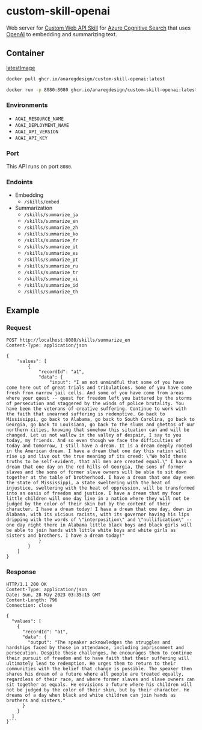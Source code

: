 # custom-skill-openai
Web server for [Custom Web API Skill](https://learn.microsoft.com/en-us/azure/search/cognitive-search-custom-skill-web-api) for [Azure Cognitive Search](https://learn.microsoft.com/en-us/azure/search/search-what-is-azure-search) that uses [OpenAI](https://openai.com/) to embedding and summarizing text.

## Container
[latestImage](https://github.com/anaregdesign/custom-skill-openai/pkgs/container/custom-skill-openai)

```bash
docker pull ghcr.io/anaregdesign/custom-skill-openai:latest
```

```bash
docker run -p 8080:8080 ghcr.io/anaregdesign/custom-skill-openai:latest
```

### Environments
* `AOAI_RESOURCE_NAME`
* `AOAI_DEPLOYMENT_NAME`
* `AOAI_API_VERSION`
* `AOAI_API_KEY`

### Port
This API runs on port `8080`.

### Endoints
* Embedding
  * `/skills/embed`
* Summarization
  * `/skills/summarize_ja`
  * `/skills/summarize_en`
  * `/skills/summarize_zh`
  * `/skills/summarize_ko`
  * `/skills/summarize_fr`
  * `/skills/summarize_it`
  * `/skills/summarize_es`
  * `/skills/summarize_pt`
  * `/skills/summarize_ru`
  * `/skills/summarize_tr`
  * `/skills/summarize_vi`
  * `/skills/summarize_id`
  * `/skills/summarize_th`

## Example
### Request

```http request
POST http://localhost:8080/skills/summarize_en
Content-Type: application/json

{
    "values": [
        {
            "recordId": "a1",
            "data": {
                "input": "I am not unmindful that some of you have come here out of great trials and tribulations. Some of you have come fresh from narrow jail cells. And some of you have come from areas where your quest -- quest for freedom left you battered by the storms of persecution and staggered by the winds of police brutality. You have been the veterans of creative suffering. Continue to work with the faith that unearned suffering is redemptive. Go back to Mississippi, go back to Alabama, go back to South Carolina, go back to Georgia, go back to Louisiana, go back to the slums and ghettos of our northern cities, knowing that somehow this situation can and will be changed. Let us not wallow in the valley of despair, I say to you today, my friends. And so even though we face the difficulties of today and tomorrow, I still have a dream. It is a dream deeply rooted in the American dream. I have a dream that one day this nation will rise up and live out the true meaning of its creed: \"We hold these truths to be self-evident, that all men are created equal.\" I have a dream that one day on the red hills of Georgia, the sons of former slaves and the sons of former slave owners will be able to sit down together at the table of brotherhood. I have a dream that one day even the state of Mississippi, a state sweltering with the heat of injustice, sweltering with the heat of oppression, will be transformed into an oasis of freedom and justice. I have a dream that my four little children will one day live in a nation where they will not be judged by the color of their skin but by the content of their character. I have a dream today! I have a dream that one day, down in Alabama, with its vicious racists, with its governor having his lips dripping with the words of \"interposition\" and \"nullification\" -- one day right there in Alabama little black boys and black girls will be able to join hands with little white boys and white girls as sisters and brothers. I have a dream today!"
            }
        }
    ]
}
```

### Response

```http request
HTTP/1.1 200 OK
Content-Type: application/json
Date: Sun, 28 May 2023 03:35:15 GMT
Content-Length: 796
Connection: close

{
  "values": [
    {
      "recordId": "a1",
      "data": {
        "output": "The speaker acknowledges the struggles and hardships faced by those in attendance, including imprisonment and persecution. Despite these challenges, he encourages them to continue their pursuit of freedom and to have faith that their suffering will ultimately lead to redemption. He urges them to return to their communities with the belief that change is possible. The speaker then shares his dream of a future where all people are treated equally, regardless of their race, and where former slaves and slave owners can sit together as equals. He envisions a future where his children will not be judged by the color of their skin, but by their character. He dreams of a day when black and white children can join hands as brothers and sisters."
      }
    }
  ]
}```

